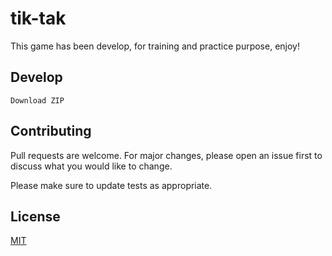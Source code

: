 # tik-tak

This game has been develop, for training and practice purpose,
enjoy!

## Develop

```
Download ZIP
```


## Contributing
Pull requests are welcome. For major changes, please open an issue first to discuss what you would like to change.

Please make sure to update tests as appropriate.

## License
[MIT](https://choosealicense.com/licenses/mit/)